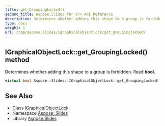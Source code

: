 ```yaml
---
title: get_GroupingLocked()
second_title: Aspose.Slides for C++ API Reference
description: Determines whether adding this shape to a group is forbidden. Read bool.
type: docs
weight: 1
url: /cpp/aspose.slides/igraphicalobjectlock/get_groupinglocked/
---
```

## IGraphicalObjectLock::get_GroupingLocked() method


Determines whether adding this shape to a group is forbidden. Read **bool**.

```cpp
virtual bool Aspose::Slides::IGraphicalObjectLock::get_GroupingLocked()=0
```

## See Also

* Class [IGraphicalObjectLock](./)
* Namespace [Aspose::Slides](../)
* Library [Aspose.Slides](../../)